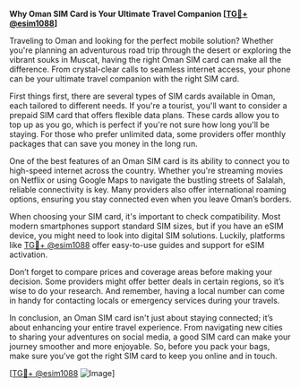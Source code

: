 **Why Oman SIM Card is Your Ultimate Travel Companion [[TG💪+ @esim1088](https://t.me/s/esim1088)]**

Traveling to Oman and looking for the perfect mobile solution? Whether you're planning an adventurous road trip through the desert or exploring the vibrant souks in Muscat, having the right Oman SIM card can make all the difference. From crystal-clear calls to seamless internet access, your phone can be your ultimate travel companion with the right SIM card.

First things first, there are several types of SIM cards available in Oman, each tailored to different needs. If you're a tourist, you'll want to consider a prepaid SIM card that offers flexible data plans. These cards allow you to top up as you go, which is perfect if you're not sure how long you'll be staying. For those who prefer unlimited data, some providers offer monthly packages that can save you money in the long run.

One of the best features of an Oman SIM card is its ability to connect you to high-speed internet across the country. Whether you're streaming movies on Netflix or using Google Maps to navigate the bustling streets of Salalah, reliable connectivity is key. Many providers also offer international roaming options, ensuring you stay connected even when you leave Oman’s borders.

When choosing your SIM card, it's important to check compatibility. Most modern smartphones support standard SIM sizes, but if you have an eSIM device, you might need to look into digital SIM solutions. Luckily, platforms like [TG💪+ @esim1088](https://t.me/s/esim1088) offer easy-to-use guides and support for eSIM activation.

Don’t forget to compare prices and coverage areas before making your decision. Some providers might offer better deals in certain regions, so it’s wise to do your research. And remember, having a local number can come in handy for contacting locals or emergency services during your travels.

In conclusion, an Oman SIM card isn't just about staying connected; it’s about enhancing your entire travel experience. From navigating new cities to sharing your adventures on social media, a good SIM card can make your journey smoother and more enjoyable. So, before you pack your bags, make sure you’ve got the right SIM card to keep you online and in touch.

[[TG💪+ @esim1088](https://t.me/s/esim1088) ![Image](https://i.postimg.cc/Y0z9fWf4/image.png)]